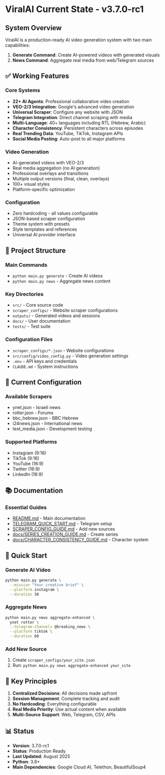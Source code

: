 # ViralAI Current State - v3.7.0-rc1

## System Overview
ViralAI is a production-ready AI video generation system with two main capabilities:
1. **Generate Command**: Create AI-powered videos with generated visuals
2. **News Command**: Aggregate real media from web/Telegram sources

## ✅ Working Features

### Core Systems
- **22+ AI Agents**: Professional collaborative video creation
- **VEO-2/3 Integration**: Google's advanced video generation
- **Universal Scraper**: Configure any website with JSON
- **Telegram Integration**: Direct channel scraping with media
- **Multi-Language**: 40+ languages including RTL (Hebrew, Arabic)
- **Character Consistency**: Persistent characters across episodes
- **Real Trending Data**: YouTube, TikTok, Instagram APIs
- **Social Media Posting**: Auto-post to all major platforms

### Video Generation
- AI-generated videos with VEO-2/3
- Real media aggregation (no AI generation)
- Professional overlays and transitions
- Multiple output versions (final, clean, overlays)
- 100+ visual styles
- Platform-specific optimization

### Configuration
- Zero hardcoding - all values configurable
- JSON-based scraper configuration
- Theme system with presets
- Style templates and references
- Universal AI provider interface

## 📁 Project Structure

### Main Commands
- `python main.py generate` - Create AI videos
- `python main.py news` - Aggregate news content

### Key Directories
- `src/` - Core source code
- `scraper_configs/` - Website scraper configurations
- `outputs/` - Generated videos and sessions
- `docs/` - User documentation
- `tests/` - Test suite

### Configuration Files
- `scraper_configs/*.json` - Website configurations
- `src/config/video_config.py` - Video generation settings
- `.env` - API keys and credentials
- `CLAUDE.md` - System instructions

## 🔧 Current Configuration

### Available Scrapers
- ynet.json - Israeli news
- rotter.json - Forums
- bbc_hebrew.json - BBC Hebrew
- i24news.json - International news
- test_media.json - Development testing

### Supported Platforms
- Instagram (9:16)
- TikTok (9:16)
- YouTube (16:9)
- Twitter (16:9)
- LinkedIn (16:9)

## 📚 Documentation

### Essential Guides
- [README.md](README.md) - Main documentation
- [TELEGRAM_QUICK_START.md](TELEGRAM_QUICK_START.md) - Telegram setup
- [SCRAPER_CONFIG_GUIDE.md](SCRAPER_CONFIG_GUIDE.md) - Add new sources
- [docs/SERIES_CREATION_GUIDE.md](docs/SERIES_CREATION_GUIDE.md) - Create series
- [docs/CHARACTER_CONSISTENCY_GUIDE.md](docs/CHARACTER_CONSISTENCY_GUIDE.md) - Character system

## 🚀 Quick Start

### Generate AI Video
```bash
python main.py generate \
  --mission "Your creative brief" \
  --platform instagram \
  --duration 30
```

### Aggregate News
```bash
python main.py news aggregate-enhanced \
  ynet rotter \
  --telegram-channels @breaking_news \
  --platform tiktok \
  --duration 60
```

### Add New Source
1. Create `scraper_configs/your_site.json`
2. Run: `python main.py news aggregate-enhanced your_site`

## 🔑 Key Principles
1. **Centralized Decisions**: All decisions made upfront
2. **Session Management**: Complete tracking and audit
3. **No Hardcoding**: Everything configurable
4. **Real Media Priority**: Use actual content when available
5. **Multi-Source Support**: Web, Telegram, CSV, APIs

## 📊 Status
- **Version**: 3.7.0-rc1
- **Status**: Production Ready
- **Last Updated**: August 2025
- **Python**: 3.8+
- **Main Dependencies**: Google Cloud AI, Telethon, BeautifulSoup4